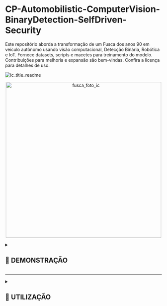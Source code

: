 # CP-Automobilistic-ComputerVision-BinaryDetection-SelfDriven-Security
Este repositório aborda a transformação de um Fusca dos anos 90 em veículo autônomo usando visão computacional, Detecção Binária, Robótica e IoT. Fornece datasets, scripts e macetes para treinamento do modelo. Contribuições para melhoria e expansão são bem-vindas. Confira a licença para detalhes de uso.


![ic_title_readme](https://github.com/IM-NOT-AI/CP-Automobilistic-ComputerVision-BinaryDetection-SelfDriven-Security/assets/113378671/90c7e4dc-8429-4f50-b234-9c5725ffa1ba)


<p align="center">
  <img src="https://github.com/IM-NOT-AI/CP-Automobilistic-ComputerVision-BinaryDetection-SelfDriven-Security/assets/113378671/d4245819-e8e5-4710-ba9d-4fa8513d49b5" alt="fusca_foto_ic" width="500">
</p>

<details>
  <summary><h2>🚗 DEMONSTRAÇÃO</h2></summary>
    
  <p align="center">
    <img src="https://github.com/IM-NOT-AI/CP-Automobilistic-ComputerVision-BinaryDetection-SelfDriven-Security/assets/113378671/3423ca03-691a-459f-a18f-772a95c1597e" alt="output" width="500">
  </p>

  <p>
  Este projeto demonstra um sistema inovador de detecção e reconhecimento automático utilizando visão computacional e aprendizado de máquina para identificar especificamente "Murilo" entre outros indivíduos. Utilizando uma câmera acoplada a um veículo (neste caso, um modelo simbólico como um "Fusca"), o sistema é capaz de discernir entre duas classes principais: "Murilo" e "Outros".

  A lógica do sistema é relativamente direta, mas altamente eficaz: ao detectar a presença de um indivíduo, ele classifica quem está à frente. Se "Murilo" for identificado dentro de um raio de 3 metros, o sistema ativa um mecanismo de controle mecânico que desengata a embreagem do veículo. Este processo é projetado para que, ao reconhecer "Murilo" a uma distância de até 3 metros, o carro automaticamente reduza sua velocidade ou pare, garantindo uma interação segura e controlada.

  O mecanismo por trás desse processo envolve o uso de técnicas avançadas de visão computacional com OpenCV para o processamento de imagens em tempo real e TensorFlow ou TFLite para o modelo de aprendizado de máquina que faz a distinção entre as classes. O controle do veículo é gerenciado por um sistema embarcado, como o Raspberry Pi, que se comunica com os componentes mecânicos para operar a embreagem com base na entrada do modelo de detecção.
  </p>
  
</details>

---

<details>
  <summary><h2>📘 UTILIZAÇÃO</h2></summary>
  <p align="center">
    <img src="https://github.com/IM-NOT-AI/IM-NOT-AI/assets/113378671/f2e975e4-44f2-48d3-b5f6-0b7dcfb61944" alt="pipeline-root" width="500" />
  </p>

  <details>
    <summary><h3>01 - ENTENDIMENTO DO PROBLEMA</h3></summary>
    O primeiro passo em direção ao desenvolvimento do projeto AssistenteSeguro FreioAntiColisão é o entendimento profundo do problema a ser resolvido. Este processo inicial é vital para a formulação de objetivos claros e a identificação das necessidades de dados, tecnologia e stakeholders envolvidos. A seguir, detalhamos os componentes essenciais desta fase: 
    <b>
    <details>
      <summary>📄 Definição do Objetivo</summary>
      O projeto, AssistenteSeguro FreioAntiColisão, é projetado para aumentar a segurança veicular desenvolvendo um sistema avançado de detecção capaz de identificar potenciais ameaças de colisão, focando especificamente em reconhecer "Murilo" e "Outros". Esta classificação binária visa acionar medidas preventivas apropriadas para evitar colisões.
    </details>
    <details>
      <summary>📄 Relevância dos Dados</summary>
      A iniciativa depende de conjuntos de dados sintéticos e do mundo real que respeitam as leis de privacidade, incluindo o Regulamento Geral sobre a Proteção de Dados (GDPR), garantindo a relevância e a conformidade legal dos dados para o treinamento de modelos robustos de aprendizado de máquina.
    </details>
    <details>
      <summary>📄 Identificação do Caso de Uso</summary>
      O caso de uso primário gira em torno da integração deste sistema de detecção em mecanismos de segurança veicular, fornecendo alertas em tempo real e automatizando sistemas de frenagem para prevenir colisões.
    </details>
    <details>
      <summary>📄 Análise de ROI</summary>
      A implementação desta tecnologia poderia reduzir significativamente o risco de acidentes, diminuindo os custos de seguro e potencialmente salvando vidas. O retorno sobre o investimento se estende além das economias financeiras, englobando benefícios sociais através do aumento da segurança nas estradas.
    </details>
    <details>
      <summary>📄 Engajamento dos Stakeholders</summary>
      Os stakeholders-chave incluem fabricantes de veículos, companhias de seguro, órgãos regulatórios e usuários finais. Suas contribuições são cruciais para refinar os objetivos do projeto e garantir que a solução atenda às diversas necessidades e esteja em conformidade com os padrões da indústria.
    </details>
    <details>
      <summary>📄 Especificação de Requisitos</summary>
      As especificações incluem alta precisão na detecção de objetos sob várias condições ambientais, latência mínima para processamento em tempo real e compatibilidade com sistemas veiculares existentes. O modelo também deve ser leve para implantação em dispositivos de borda, como o Raspberry Pi.
    </details>
    <details>
      <summary>📄 Avaliação de Tecnologia</summary>
      Ao avaliar as tecnologias disponíveis, o TensorFlow Lite se destaca por sua capacidade de executar modelos de deep learning em dispositivos de borda de forma eficiente. Ele oferece a eficiência computacional necessária e suporta os requisitos do projeto para processamento em tempo real.
    </details>
    A fase de entendimento do problema estabelece, assim, uma sólida fundação para o projeto AssistenteSeguro FreioAntiColisão, direcionando as etapas subsequentes com um planejamento estratégico e metas claras, visando a maximização da segurança veicular através da inovação em detecção baseada em IA.
  </details> <!-- Fechamento da seção "01 - ENTENDIMENTO DO PROBLEMA" -->

  <!-- Início da seção "02 - MINERAÇÃO DE DADOS" -->
  <details>
    <summary><h3>02 - MINERAÇÃO DE DADOS</h3></summary>
    O processo de mineração de dados no projeto AssistenteSeguro FreioAntiColisão é uma etapa crucial para compreender e extrair informações valiosas a partir dos dados coletados. Ao explorar profundamente os dados disponíveis, buscamos identificar padrões, relações e características que serão fundamentais para o treinamento eficaz do nosso sistema de detecção. A seguir, detalhamos os componentes essenciais desta fase:
    <details>
      <summary>📄 Padrões de Reconhecimento de Objetos</summary>
      Utilizando técnicas de aprendizado de máquina, o sistema aprende padrões associados à presença de "Murilo" versus outras entidades no campo visual.
    </details>
    <details>
      <summary>📄 Agrupamento de Imagens</summary>
      Para aumentar a eficiência do modelo, as imagens são agrupadas com base na semelhança. Esta abordagem ajuda no manuseio de grandes quantidades de dados ao agrupar imagens similares, melhorando assim o processo de aprendizagem ao focar em características distintas dentro de cada grupo.
    </details>
    <details>
      <summary>📄 Detecção de Relacionamento Visual</summary>
      O sistema é projetado para entender e interpretar relacionamentos entre diferentes objetos dentro de uma imagem. Por exemplo, distinguir entre "Murilo" e "Outros" em vários contextos e configurações espaciais, aumentando a aplicabilidade do modelo em cenários do mundo real.
    </details>
      A mineração de dados, portanto, é uma fase de preparação indispensável que equipa o projeto AssistenteSeguro FreioAntiColisão com o conhecimento e a capacidade de reconhecer e interpretar eficientemente as nuances visuais. Por meio desta etapa, estabelecemos uma base sólida para o treinamento do nosso modelo, garantindo que ele esteja bem-preparado para lidar com os desafios de detecção em cenários reais, reforçando assim a segurança veicular por meio da inovação tecnológica.
    <!-- Insira o conteúdo da seção "02 - ENTENDIMENTO DO PROBLEMA" aqui -->
  </details>
</details> <!-- Fechamento da seção "📘 UTILIZAÇÃO" -->

